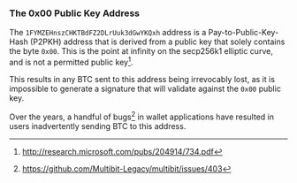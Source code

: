 ### The 0x00 Public Key Address

The `1FYMZEHnszCHKTBdFZ2DLrUuk3dGwYKQxh` address is a Pay-to-Public-Key-Hash (P2PKH) address that is derived from a public key that solely contains the byte `0x00`. This is the point at infinity on the secp256k1 elliptic curve, and is not a permitted public key[^1].

This results in any BTC sent to this address being irrevocably lost, as it is impossible to generate a signature that will validate against the `0x00` public key.

Over the years, a handful of bugs[^2] in wallet applications have resulted in users inadvertently sending BTC to this address.

[^1]: http://research.microsoft.com/pubs/204914/734.pdf
[^2]: https://github.com/Multibit-Legacy/multibit/issues/403
